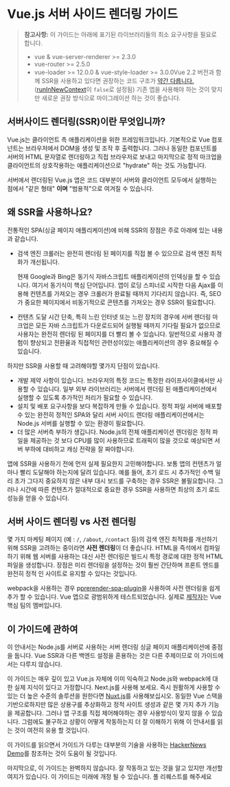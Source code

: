 # Vue.js 서버 사이드 렌더링 가이드

> **참고사항:** 이 가이드는 아래에 표기된 라이브러리들의 최소 요구사항을 필요로 합니다.
> - vue & vue-server-renderer >= 2.3.0
> - vue-router >= 2.5.0
> - vue-loader >= 12.0.0 & vue-style-loader >= 3.0.0Vue 2.2 버전과 함께 SSR을 사용하고 있다면 권장하는 코드 구조가 [약간 다릅니다.](./structure.md) ([runInNewContext](./api.md#runinnewcontext)이 `false`로 설정됨) 기존 앱을 사용해야 하는 것이 맞지만 새로운 권장 방식으로 마이그레이션 하는 것이 좋습니다.

## 서버사이드 렌더링(SSR)이란 무엇입니까?

Vue.js는 클라이언트 측 애플리케이션을 위한 프레임워크입니다. 기본적으로 Vue 컴포넌트는 브라우저에서 DOM을 생성 및 조작 후 출력합니다.  그러나 동일한 컴포넌트를 서버의 HTML 문자열로 렌더링하고 직접 브라우저로 보내고 마지막으로 정적 마크업을 클라이언트의 상호작용하는 애플리케이션으로  "hydrate" 하는 것도 가능합니다.

서버에서 렌더링된 Vue.js 앱은 코드 대부분이 서버와 클라이언트 모두에서 실행하는 점에서 "같은 형태" **이며**  "범용적"으로 여겨질 수 있습니다.

## 왜 SSR을 사용하나요?

전통적인 SPA(싱글 페이지 애플리케이션)에 비해 SSR의 장점은 주로 아래에 있는 내용과 같습니다.

- 검색 엔진 크롤러는 완전히 렌더링 된 페이지를 직접 볼 수 있으므로 검색 엔진 최적화가 개선됩니다.

  현재 Google과 Bing은 동기식 자바스크립트 애플리케이션의 인덱싱을 할 수 있습니다. 여기서 동기식이 핵심 단어입니다. 앱이 로딩 스피너로 시작한 다음 Ajax를 이용해 컨텐츠를 가져오는 경우 크롤러가 완료될 때까지 기다리지 않습니다. 즉, SEO가 중요한 페이지에서 비동기적으로 콘텐츠를 가져오는 경우 SSR이 필요합니다.

- 컨텐츠 도달 시간 단축, 특히 느린 인터넷 또는 느린 장치의 경우에 서버 렌더링 마크업은 모든 자바 스크립트가 다운로드되어 실행될 때까지 기다릴 필요가 없으므로 사용자는 완전히 렌더링 된 페이지를 더 빨리 볼 수 있습니다. 일반적으로 사용자 경험이 향상되고 전환율과 직접적인 관련성이있는 애플리케이션의 경우 중요해질 수 있습니다.

하지만 SSR을 사용할 때 고려해야할 몇가지 단점이 있습니다.

- 개발 제약 사항이 있습니다. 브라우저의 특정 코드는 특정한 라이프사이클에서만 사용할 수 있습니다. 일부 외부 라이브러리는 서버에서 렌더링 된 애플리케이션에서 실행할 수 있도록 추가적인 처리가 필요할 수 있습니다.
- 설치 및 배포 요구사항을 보다 복잡하게 만들 수 있습니다. 정적 파일 서버에 배포할 수 있는 완전히 정적인 SPA와 달리 서버 사이드 렌더링 애플리케이션에서는 Node.js 서버를 실행할 수 있는 환경이 필요합니다.
- 더 많은 서버측 부하가 생깁니다. Node.js의 전체 애플리케이션 렌더링은 정적 파일을 제공하는 것 보다 CPU를 많이 사용하므로 트래픽이 많을 것으로 예상되면 서버 부하에 대비하고 캐싱 전략을 잘 짜야합니다.

앱에 SSR을 사용하기 전에 먼저 실제 필요한지 고민해야합니다. 보통 앱의 컨텐츠가 얼마나 빨리 도달해야 하는지에 달려 있습니다. 예를 들어, 초기 로드 시 추가적인 수백 밀리 초가 그다지 중요하지 않은 내부 대시 보드를 구축하는 경우 SSR은 불필요합니다. 그러나 시간에 따른 컨텐츠가 절대적으로 중요한 경우 SSR을 사용하면 최상의 초기 로드 성능을 얻을 수 있습니다.

## 서버 사이드 렌더링 vs 사전 렌더링

몇 가지 마케팅 페이지 (예 : `/`, `/about`, `/contact` 등)의 검색 엔진 최적화를 개선하기 위해 SSR을 고려하는 중이라면 **사전 렌더링**이 더 좋습니다. HTML을 즉석에서 컴파일하기 위해 웹 서버를 사용하는 대신 사전 렌더링은 빌드시 특정 경로에 대한 정적 HTML 파일을 생성합니다. 장점은 미리 렌더링을 설정하는 것이 훨씬 간단하며 프론트 엔드를 완전히 정적 인 사이트로 유지할 수 있다는 것입니다.

webpack을 사용하는 경우 p[prerender-spa-plugin](https://github.com/chrisvfritz/prerender-spa-plugin)을 사용하여 사전 렌더링을 쉽게 추가 할 수 있습니다. Vue 앱으로 광범위하게 테스트되었습니다. 실제로 [제작자](https://github.com/chrisvfritz)는 Vue 핵심 팀의 멤버입니다.

## 이 가이드에 관하여

이 안내서는 Node.js를 서버로 사용하는 서버 렌더링 싱글 페이지 애플리케이션에 중점을 둡니다. Vue SSR과 다른 백엔드 설정을 혼용하는 것은 다른 주제이므로 이 가이드에서는 다루지 않습니다.

이 가이드는 매우 깊이 있고 Vue.js 자체에 이미 익숙하고 Node.js와 webpack에 대한 실제 지식이 있다고 가정합니다. Next.js를 사용해 보세요. 즉시 원활하게 사용할 수있는 더 높은 수준의 솔루션을 원한다면 [Nuxt.js](http://nuxtjs.org/)를 사용해보십시오. 동일한 Vue 스택을 기반으로하지만 많은 상용구를 추상화하고 정적 사이트 생성과 같은 몇 가지 추가 기능을 제공합니다. 그러나 앱 구조를 직접 제어해야하는 경우 사용방식이 맞지 않을 수 있습니다. 그럼에도 불구하고 상황이 어떻게 작동하는지 더 잘 이해하기 위해 이 안내서를 읽는 것이 여전히 유용 할 것입니다.

이 가이드를 읽으면서 가이드가 다루는 대부분의 기술을 사용하는 [HackerNews Demo](https://github.com/vuejs/vue-hackernews-2.0/)를 참조하는 것이 도움이 될 것입니다.

마지막으로, 이 가이드는 완벽하지 않습니다. 잘 작동하고 있는 것을 알고 있지만 개선할 여지가 있습니다. 이 가이드는 미래에 개정 될 수 있습니다. 풀 리퀘스트를 해주세요
